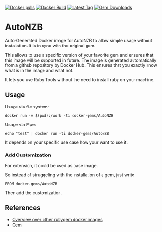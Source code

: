 [![Docker pulls](https://img.shields.io/docker/pulls/rubygem/AutoNZB.svg)](https://hub.docker.com/r/rubygem/AutoNZB/)
[![Docker Build](https://img.shields.io/docker/automated/rubygem/AutoNZB.svg)](https://hub.docker.com/r/rubygem/AutoNZB/)
[![Latest Tag](https://img.shields.io/github/tag/docker-rubygem/AutoNZB.svg)](https://hub.docker.com/r/rubygem/AutoNZB/)
[![Gem Downloads](https://img.shields.io/gem/dt/AutoNZB.svg)](https://rubygems.org/gems/AutoNZB/)
# AutoNZB

Auto-Generated Docker image for AutoNZB to allow simple usage without installation.
It is in sync with the original gem.

This allows to use a specific version of your favorite gem and ensures that this image will be supported in future.
The image is generated automatically from a github repository by Docker Hub.
This ensures that you exactly know what is in the image and what not.

It lets you use Ruby Tools without the need to install ruby on your machine.

## Usage

Usage via file system:

`docker run -v $(pwd):/work -ti docker-gems/AutoNZB`

Usage via Pipe:

`echo "test" | docker run -ti docker-gems/AutoNZB`

It depends on your specific use case how your want to use it.

### Add Customization

For extension, it could be used as base image.

So instead of struggeling with the installation of a gem, just write

`FROM docker-gems/AutoNZB`

Then add the customization.

## References

 - [Overview over other rubygem docker images](https://github.com/thinkbot/docker-rubygem)
 - [Gem](https://rubygems.org/gems/AutoNZB/)
